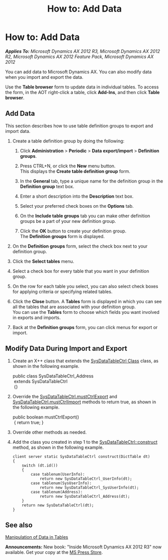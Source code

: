 ﻿---
title: 'How to: Add Data'
TOCTitle: 'How to: Add Data'
ms:assetid: bc16ccf4-7f25-434a-9966-16faf88b7315
ms:mtpsurl: https://msdn.microsoft.com/en-us/library/Aa861546(v=AX.60)
ms:contentKeyID: 35249975
ms.date: 05/18/2015
mtps_version: v=AX.60
---

# How to: Add Data 


_**Applies To:** Microsoft Dynamics AX 2012 R3, Microsoft Dynamics AX 2012 R2, Microsoft Dynamics AX 2012 Feature Pack, Microsoft Dynamics AX 2012_

You can add data to Microsoft Dynamics AX. You can also modify data when you import and export the data.

Use the **Table browser** form to update data in individual tables. To access the form, in the AOT right-click a table, click **Add-Ins**, and then click **Table browser**.

## Add Data

This section describes how to use table definition groups to export and import data.

1.  Create a table definition group by doing the following:
    
    1.  Click **Administration** \> **Periodic** \> **Data export/import** \> **Definition groups**.
    
    2.  Press CTRL+N, or click the **New** menu button.  
        This displays the **Create table definition group** form.
    
    3.  In the **General** tab, type a unique name for the definition group in the **Definition group** text box.
    
    4.  Enter a short description into the **Description** text box.
    
    5.  Select your preferred check boxes on the **Options** tab.
    
    6.  On the **Include table groups** tab you can make other definition groups be a part of your new definition group.
    
    7.  Click the **OK** button to create your definition group.  
        The **Definition groups** form is displayed.

2.  On the **Definition groups** form, select the check box next to your definition group.

3.  Click the **Select tables** menu.

4.  Select a check box for every table that you want in your definition group.

5.  On the row for each table you select, you can also select check boxes for applying criteria or specifying related tables.

6.  Click the **Close** button. A **Tables** form is displayed in which you can see all the tables that are associated with your definition group.  
    You can use the **Tables** form to choose which fields you want involved in exports and imports.

7.  Back at the **Definition groups** form, you can click menus for export or import.

## Modify Data During Import and Export

1.  Create an X++ class that extends the [SysDataTableCtrl Class](https://msdn.microsoft.com/en-us/library/gg925945\(v=ax.60\)) class, as shown in the following example.
    
    public class SysDataTableCtrl\_Address   
     extends SysDataTableCtrl   
     {}

2.  Override the [SysDataTableCtrl.mustCtrlExport](https://msdn.microsoft.com/en-us/library/gg925946\(v=ax.60\)) and [SysDataTableCtrl.mustCtrlImport](https://msdn.microsoft.com/en-us/library/gg925947\(v=ax.60\)) methods to return true, as shown in the following example.
    
    public boolean mustCtrlExport()   
     { return true; }

3.  Override other methods as needed.

4.  Add the class you created in step 1 to the [SysDataTableCtrl::construct](https://msdn.microsoft.com/en-us/library/gg925940\(v=ax.60\)) method, as shown in the following example.
    
        client server static SysDataTableCtrl construct(DictTable dt)
        {
            switch (dt.id())
            {
                case tablenum(UserInfo):
                    return new SysDataTableCtrl_UserInfo(dt);
                case tablenum(SysUserInfo):
                    return new SysDataTableCtrl_SysUserInfo(dt);
                case tablenum(Address):
                    return new SysDataTableCtrl_Address(dt);
            }
            return new SysDataTableCtrl(dt);
        }

## See also

[Manipulation of Data in Tables](manipulation-of-data-in-tables.md)

  
**Announcements:** New book: "Inside Microsoft Dynamics AX 2012 R3" now available. Get your copy at the [MS Press Store](https://www.microsoftpressstore.com/store/inside-microsoft-dynamics-ax-2012-r3-9780735685109).

